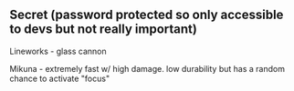 ## Secret (password protected so only accessible to devs but not really important)

Lineworks - glass cannon

Mikuna - extremely fast w/ high damage. low durability but has a random chance to activate "focus"
